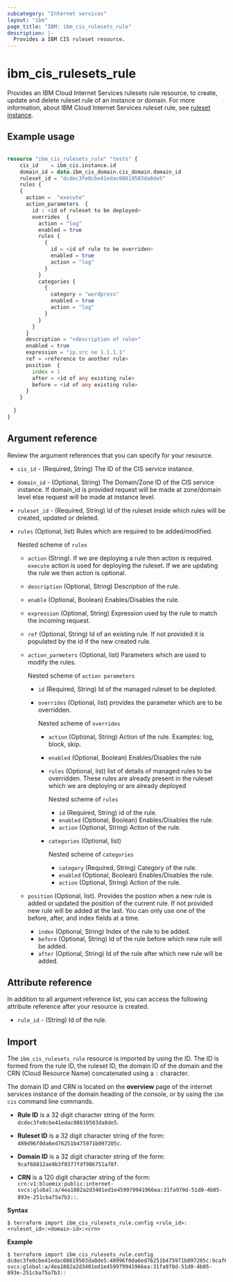 ```yaml
---
subcategory: "Internet services"
layout: "ibm"
page_title: "IBM: ibm_cis_rulesets_rule"
description: |-
  Provides a IBM CIS ruleset resource.
---
```


# ibm_cis_rulesets_rule
Provides an IBM Cloud Internet Services rulesets rule resource, to create, update and delete ruleset rule of an instance or domain. For more information, about IBM Cloud Internet Services ruleset rule, see [ruleset instance]().

## Example usage

```terraform

resource "ibm_cis_rulesets_rule" "tests" {
    cis_id    = ibm_cis.instance.id
    domain_id = data.ibm_cis_domain.cis_domain.domain_id
    ruleset_id = "dcdec3fe0cbe41edac08619503da8de5"
    rules {
    {
      action =  "execute"
      action_parameters  {
        id : <id of ruleset to be deployed>
        overrides  {
          action = "log"
          enabled = true
          rules {
            {
              id = <id of rule to be overriden>
              enabled = true
              action = "log"
            }
          }
          categories {
            {
              category = "wordpress"
              enabled = true
              action = "log"
            }
          }
        }
      }
      description = "<description of rule>"
      enabled = true
      expression = "ip.src ne 1.1.1.1"
      ref = <reference to another rule>
      position  {
        index = 1
        after = <id of any existing rule>
        before = <id of any existing rule>
      }
    }
    
  }
}
```

## Argument reference
Review the argument references that you can specify for your resource. 

- `cis_id` - (Required, String) The ID of the CIS service instance.
- `domain_id` - (Optional, String) The Domain/Zone ID of the CIS service instance. If domain_id is provided request will be made at zone/domain level else request will be made at instance level.
- `ruleset_id` - (Required, String) Id of the ruleset inside which rules will be created, updated or deleted.
- `rules` (Optional, list) Rules which are required to be added/modified.
  
  Nested scheme of `rules`
    - `action` (String). If we are deploying a rule then action is required. `execute` action is used for deploying the ruleset. If we are updating the rule we then action is optional.
    - `description` (Optional, String) Description of the rule.
    - `enable` (Optional, Boolean) Enables/Disables the rule.
    - `expression` (Optional, String) Expression used by the rule to match the incoming request.
    - `ref` (Optional, String) Id of an existing rule. If not provided it is populated by the id if the new created rule.
    - `action_parmeters` (Optional, list) Parameters which are used to modify the rules.
    
      Nested scheme of `action parameters`
      - `id` (Required, String) Id of the managed ruleset to be deploted.
      - `overrides` (Optional, list) provides the parameter which are to be overridden.

        Nested scheme of `overrides`
        - `action` (Optional, String) Action of the rule. Examples: log, block, skip.
        - `enabled` (Optional, Boolean) Enables/Disables the rule
        - `rules` (Optional, list) list of details of managed rules to be overridden. These rules are already present in the ruleset which we are deploying or are already deployed

          Nested scheme of `rules`
          - `id` (Required, String) id of the rule.
          - `enabled` (Optional, Boolean) Enables/Disables the rule.
          - `action` (Optional, String) Action of the rule.
        - `categories` (Optional, list)
          
          Nested scheme of `categories`
          - `category` (Required, String) Category of the rule.
          - `enabled` (Optional, Boolean) Enables/Disables the rule.
          - `action` (Optional, String) Action of the rule.
    - `position` (Optional, list). Provides the postion when a new rule is added or updated the position of the current rule. If not provided new rule will be added at the last. You can only use one of the before, after, and index fields at a time.
      - `index` (Optional, String) Index of the rule to be added. 
      - `before` (Optional, String) Id of the rule before which new rule will be added. 
      - `after` (Optional, String) Id of the rule after which new rule will be added.

        

## Attribute reference
In addition to all argument reference list, you can access the following attribute reference after your resource is created.

- `rule_id` - (String) Id of the rule. 


## Import
The `ibm_cis_rulesets_rule` resource is imported by using the ID. The ID is formed from the rule ID, the ruleset ID, the domain ID of the domain and the CRN (Cloud Resource Name) concatenated  using a `:` character.

The domain ID and CRN is located on the **overview** page of the internet services instance of the domain heading of the console, or by using the `ibm cis` command line commands.

- **Rule ID** is a 32 digit character string of the form: `dcdec3fe0cbe41edac08619503da8de5`.

- **Ruleset ID** is a 32 digit character string of the form: `489d96f0da6ed76251b475971b097205c`.

- **Domain ID** is a 32 digit character string of the form: `9caf68812ae9b3f0377fdf986751a78f`.

- **CRN** is a 120 digit character string of the form: `crn:v1:bluemix:public:internet-svcs:global:a/4ea1882a2d3401ed1e459979941966ea:31fa970d-51d0-4b05-893e-251cba75a7b3::`.

**Syntax**

```
$ terraform import ibm_cis_rulesets_rule.config <rule_id>:<ruleset_id>:<domain-id>:<crn>
```

**Example**

```
$ terraform import ibm_cis_rulesets_rule.config dcdec3fe0cbe41edac08619503da8de5:48996f0da6ed76251b475971b097205c:9caf68812ae9b3f0377fdf986751a78f:crn:v1:bluemix:public:internet-svcs:global:a/4ea1882a2d3401ed1e459979941966ea:31fa970d-51d0-4b05-893e-251cba75a7b3::
```
